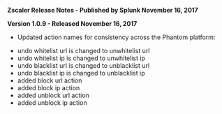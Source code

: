 **Zscaler Release Notes - Published by Splunk November 16, 2017**


**Version 1.0.9 - Released November 16, 2017**

* Updated action names for consistency across the Phantom platform:
+ undo whitelist url is changed to unwhitelist url
+ undo whitelist ip is changed to unwhitelist ip
+ undo blacklist url is changed to unblacklist url
+ undo blacklist ip is changed to unblacklist ip
+ added block url action
+ added block ip action
+ added unblock url action
+ added unblock ip action
